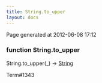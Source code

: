 ```yaml
---
title: String.to_upper
layout: docs
---
```


<div class="bottom_right_note">Page generated at 2012-06-08 17:12</div>
<h3><span class="minor">function</span> String.to_upper</h3>

String.to_upper(_) -> <a href="/docs/String.html">String</a>
<p></p>

<p><span class="extra_minor">Term#1343</span></p>

